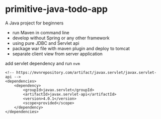 # primitive-java-todo-app
A Java project for beginners

- run Maven in command line
- develop without Spring or any other framework
- using pure JDBC and Servlet api
- package war file with maven plugin and deploy to tomcat
- separate client view from server application


add servlet dependency and run `nvm `

```
<!-- https://mvnrepository.com/artifact/javax.servlet/javax.servlet-api -->
<dependencies>
    <dependency>
        <groupId>javax.servlet</groupId>
        <artifactId>javax.servlet-api</artifactId>
        <version>4.0.1</version>
        <scope>provided</scope>
    </dependency>       
</dependencies>
```